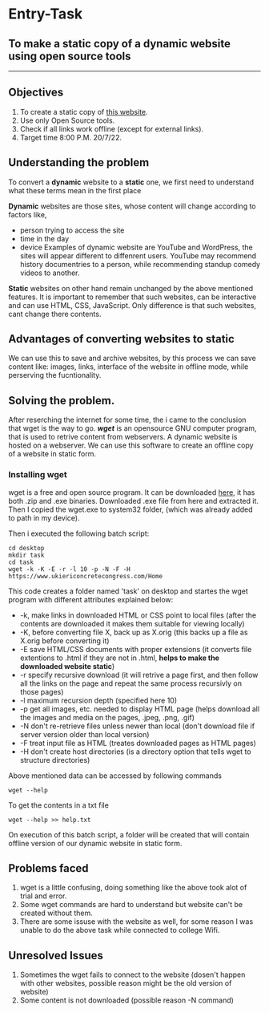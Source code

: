 # Entry-Task
## To make a static copy of a dynamic website using open source tools

---

## Objectives

1. To create a static copy of [this website](https://ukiericoncretecongress.com/Home/).
1. Use only Open Source tools.
1. Check if all links work offline (except for external links).
1. Target time 8:00 P.M. 20/7/22.


## Understanding the problem

To convert a **dynamic** website to a **static** one, we first need to understand what these terms mean in the first place

**Dynamic** websites are those sites, whose content will change according to factors like,
* person trying to access the site
* time in the day
* device
Examples of dynamic website are YouTube and WordPress, the sites will appear different to diffenrent users. YouTube may recommend history documentries to a person, while recommending standup comedy videos to another.

**Static** websites on other hand remain unchanged by the above mentioned features. It is important to remember that such websites, can be interactive and can use HTML, CSS, JavaScript. Only difference is that such websites, cant change there contents.

## Advantages of converting websites to static
We can use this to save and archive websites, by this process we can save content like: images, links, interface of the website in offline mode, while perserving the fucntionality.

## Solving the problem.
After reserching the internet for some time, the i came to the conclusion that wget is the way to go.
***wget*** is an opensource GNU computer program, that is used to retrive content from webservers. A dynamic website is hosted on a webserver. We can use this software to create an offline copy of a website in static form.

### Installing wget
wget is a free and open source program. It can be downloaded [here](https://eternallybored.org/misc/wget/), it has both .zip and .exe binaries. Downloaded .exe file from here and extracted it. Then I copied the wget.exe to system32 folder, (which was already added to path in my device).

Then i executed the following batch script:
```
cd desktop
mkdir task
cd task
wget -k -K -E -r -l 10 -p -N -F -H https://www.ukiericoncretecongress.com/Home
```
This code creates a folder named 'task' on desktop and startes the wget program with different attributes explained below:
*  -k,  make links in downloaded HTML or CSS point to local files (after the contents are downloaded it makes them suitable for viewing locally)
*  -K,  before converting file X, back up as X.orig (this backs up a file as X.orig before converting it)
*  -E   save HTML/CSS documents with proper extensions (it converts file extentions to .html if they are not in .html, **helps to make the downloaded website static**)
*  -r   specify recursive download (it will retrive a page first, and then follow all the links on the page and repeat the same process recursivly on those pages)
*  -l   maximum recursion depth (specified here 10)
*  -p   get all images, etc. needed to display HTML page (helps download all the images and media on the pages, .jpeg, .png, .gif)
*  -N   don't re-retrieve files unless newer than local (don't download file if server version older than local version)
*  -F   treat input file as HTML (treates downloaded pages as HTML pages)
*  -H  don't create host directories (is a directory option that tells wget to structure directories)

Above mentioned data can be accessed by following commands
```
wget --help
```
To get the contents in a txt file
```
wget --help >> help.txt
```
On execution of this batch script, a folder will be created that will contain offline version of our dynamic website in static form.

## Problems faced

1. wget is a little confusing, doing something like the above took alot of trial and error.
1. Some wget commands are hard to understand but website can't be created without them.
1. There are some issuse with the website as well, for some reason I was unable to do the above task while connected to college Wifi.

## Unresolved Issues

1. Sometimes the wget fails to connect to the website (dosen't happen with other websites, possible reason might be the old version of website)
1. Some content is not downloaded (possible reason -N command)






